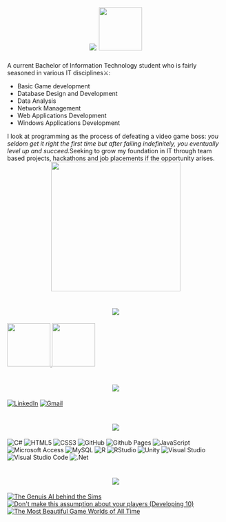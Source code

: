 <h1 align =center>
   <img src="https://see.fontimg.com/api/renderfont4/x3J88/eyJyIjoiZnMiLCJoIjo5OSwidyI6MTAwMCwiZnMiOjk5LCJmZ2MiOiIjQUEyM0RCIiwiYmdjIjoiI0ZGRkZGRiIsInQiOjF9/SGV5IFRoZXJlIEltIFRpbm8/magnific-chaos-personal-use-regular.png"> <img src="https://bengsfort.github.io/assets/pixel-art/MainCharacter_32x32_idle.gif" height=100px>
 
</h1>
A current Bachelor of Information Technology student who is fairly seasoned in various IT disciplines⚔:
<ul>
  <li>Basic Game development</li>
  <li>Database Design and Development</li>
  <li>Data Analysis</li>                                   
  <li>Network Management</li>
  <li>Web Applications Development</li>
  <li>Windows Applications Development</li>
 
</ul>
I look at programming as the process of defeating a video game boss: <i>you seldom get it right the first time but after failing indefinitely, you eventually level up and succeed.</i>Seeking to grow my foundation in IT through team based projects, hackathons and job placements if the opportunity arises. 
<div align=center style="position absolute">
<img src="https://miro.medium.com/v2/resize:fit:640/format:webp/1*LKKB4dytODUFOWLWMbxdDQ.gif" height=300px float=right display=inline-block>
</div>

<h1 align =center>
<img src="https://see.fontimg.com/api/renderfont4/x3J88/eyJyIjoiZnMiLCJoIjo5OSwidyI6MTAwMCwiZnMiOjk5LCJmZ2MiOiIjQUEyM0RCIiwiYmdjIjoiI0ZGRkZGRiIsInQiOjF9/U2ltcGxlIHdlYnNpdGUgcHJvamVjdHM6/magnific-chaos-personal-use-regular.png">
  </h1>
 
  <a href="https://passionoverpain.github.io/TheAtlasSix" title="The Atlas Six" >
  <img src="https://static.vecteezy.com/system/resources/previews/042/196/213/large_2x/ai-generated-role-playing-rpg-game-background-free-photo.jpg" height=100px>
  </a>
   <a href="https://passionoverpain.github.io/SeventhFloorMedia" title="Seventh Floor Media">
  <img src="https://img.freepik.com/free-photo/illuminated-skyscrapers-light-up-modern-cityscape-generated-by-ai_188544-40133.jpg"height=100px>
  </a>


<h1 align =center>
<img src="https://see.fontimg.com/api/renderfont4/x3J88/eyJyIjoiZnMiLCJoIjo5OSwidyI6MTAwMCwiZnMiOjk5LCJmZ2MiOiIjQUEyM0RCIiwiYmdjIjoiI0ZGRkZGRiIsInQiOjF9/U29jaWFsIFBhZ2Vz/magnific-chaos-personal-use-regular.png">
  </h1>
  
[![LinkedIn](https://img.shields.io/badge/linkedin-%230077B5.svg?style=for-the-badge&logo=linkedin&logoColor=white)](https://www.linkedin.com/in/tinotenda-mhedziso/)
[![Gmail](https://img.shields.io/badge/Gmail-D14836?style=for-the-badge&logo=gmail&logoColor=white)](mailto:tinomhedziso@gmail.com)

<h1 align =center>
<img src="https://see.fontimg.com/api/renderfont4/x3J88/eyJyIjoiZnMiLCJoIjo5OSwidyI6MTAwMCwiZnMiOjk5LCJmZ2MiOiIjQUEyM0RCIiwiYmdjIjoiI0ZGRkZGRiIsInQiOjF9/TXkgVGVjaCBTdGFjaw/magnific-chaos-personal-use-regular.png">
  </h1>
  
![C#](https://img.shields.io/badge/c%23-%23239120.svg?style=for-the-badge&logo=csharp&logoColor=white)
![HTML5](https://img.shields.io/badge/html5-%23E34F26.svg?style=for-the-badge&logo=html5&logoColor=white)
![CSS3](https://img.shields.io/badge/css3-%231572B6.svg?style=for-the-badge&logo=css3&logoColor=white)
![GitHub](https://img.shields.io/badge/github-%23121011.svg?style=for-the-badge&logo=github&logoColor=white)
![Github Pages](https://img.shields.io/badge/github%20pages-121013?style=for-the-badge&logo=github&logoColor=white)
![JavaScript](https://img.shields.io/badge/javascript-%23323330.svg?style=for-the-badge&logo=javascript&logoColor=%23F7DF1E)
![Microsoft Access](https://img.shields.io/badge/Microsoft_Access-A4373A?style=for-the-badge&logo=microsoft-access&logoColor=white)
![MySQL](https://img.shields.io/badge/mysql-4479A1.svg?style=for-the-badge&logo=mysql&logoColor=white)
![R](https://img.shields.io/badge/r-%23276DC3.svg?style=for-the-badge&logo=r&logoColor=white)
![RStudio](https://img.shields.io/badge/RStudio-4285F4?style=for-the-badge&logo=rstudio&logoColor=white)
![Unity](https://img.shields.io/badge/unity-%23000000.svg?style=for-the-badge&logo=unity&logoColor=white)
![Visual Studio](https://img.shields.io/badge/Visual%20Studio-5C2D91.svg?style=for-the-badge&logo=visual-studio&logoColor=white)
![Visual Studio Code](https://img.shields.io/badge/Visual%20Studio%20Code-0078d7.svg?style=for-the-badge&logo=visual-studio-code&logoColor=white)
![.Net](https://img.shields.io/badge/.NET-5C2D91?style=for-the-badge&logo=.net&logoColor=white)

<h1 align =center>
<img src="https://see.fontimg.com/api/renderfont4/x3J88/eyJyIjoiZnMiLCJoIjo5OSwidyI6MTAwMCwiZnMiOjk5LCJmZ2MiOiIjQUEyM0RCIiwiYmdjIjoiI0ZGRkZGRiIsInQiOjF9/SW50ZXJlc3RpbmcgVGVjaCBUYWxrcw/magnific-chaos-personal-use-regular.png">
  </h1>
  
[![The Genuis AI behind the Sims](https://ytcards.demolab.com/?id=9gf2MT-IOsg&title=The+Genius+AI+Behind+The+Sims&lang=en&timestamp=1688076000&background_color=%230d1117&title_color=%23ffffff&stats_color=%23dedede&max_title_lines=1&width=250&border_radius=5&duration=1297 "The Genius AI Behind The Sims")](https://www.youtube.com/watch?v=9gf2MT-IOsg&ab_channel=GameMaker%27sToolkit)
[![Don't make this assumption about your players (Developing 10)](https://ytcards.demolab.com/?id=2G84mU3WPaE&title=Don't+make+this+assumption+about+your+players&lang=en&timestamp=1680472800&background_color=%230d1117&title_color=%23ffffff&stats_color=%23dedede&max_title_lines=1&width=250&border_radius=5&duration=1054 "Don't make this assumption about your players")](https://www.youtube.com/watch?v=2G84mU3WPaE&t=885s&ab_channel=GameMaker%27sToolkit)
[![The Most Beautiful Game Worlds of All Time](https://ytcards.demolab.com/?id=Q8_41m0Svvk&title=The+Most+Beautiful+Game+Worlds+of+All+Time&lang=en&timestamp=1699135200&background_color=%230d1117&title_color=%23ffffff&stats_color=%23dedede&max_title_lines=1&width=250&border_radius=5&duration=3563 "The Most Beautiful Game Worlds of All Time")](https://www.youtube.com/watch?v=Q8_41m0Svvk&t=29s&ab_channel=FranklyGaming)
